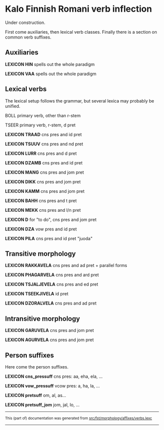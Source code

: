 # Kalo Finnish Romani verb inflection

Under construction.

First come auxiliaries, then lexical verb classes. 
Finally there is a section on common verb suffixes.

## Auxiliaries

**LEXICON HIN** spells out the whole paradigm

**LEXICON VAA** spells out the whole paradigm

## Lexical verbs

The lexical setup follows the grammar, but
several lexica may probably be unified.

BOLL primary verb, other than r-stem

TSEER primary verb, r-stem, d pret

**LEXICON TRAAD** cns pres and id pret

**LEXICON TSUUV** cns pres and nd pret

**LEXICON LURR** cns pres and d pret

**LEXICON DZAMB** cns pres and id pret

**LEXICON MANG** cns pres and jom pret

**LEXICON DIKK** cns pres and jom pret

**LEXICON KAMM** cns pres and jom pret

**LEXICON BAHH** cns pres and t pret

**LEXICON MEKK** cns pres and l/n pret

**LEXICON D** for "to do", cns pres and jom pret

**LEXICON DZA** vow pres and id pret

**LEXICON PILA** cns pres and id pret "juoda"

## Transitive morphology

**LEXICON RAKKAVELA** cns pres and ad pret + parallel forms

**LEXICON PHAGARVELA** cns pres and ard pret

**LEXICON TSJALJEVELA** cns pres and ed pret

**LEXICON TSEEKJIVELA**  id pret

**LEXICON DZORALVELA** cns pres and ad pret

## Intransitive morphology

**LEXICON GARUVELA** cns pres and jom pret

**LEXICON AGURVELA** cns pres and jom pret

## Person suffixes

Here come the person suffixes.

**LEXICON cns_pressuff** cns pres: aa, eha, ela, ...

**LEXICON vow_pressuff** vcow pres: a, ha, la, ...

**LEXICON pretsuff** om, al, as...

**LEXICON pretsuff_jom** jom, jal, lo, ...

* * *

<small>This (part of) documentation was generated from [src/fst/morphology/affixes/verbs.lexc](https://github.com/giellalt/lang-rmf/blob/main/src/fst/morphology/affixes/verbs.lexc)</small>

---

